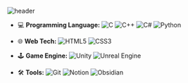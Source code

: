 ![header](https://capsule-render.vercel.app/api?type=waving&color=auto&height=300&section=header&text=Hello,%20I'm%20Seong%20Hyun.&fontSize=50)

- 💻 **Programming Language:** 
  ![C](https://img.shields.io/badge/-C-A8B9CC?style=flat-square&logo=C&logoColor=white)
  ![C++](https://img.shields.io/badge/-C++-00599C?style=flat-square&logo=C%2B%2B&logoColor=white)
  ![C#](https://img.shields.io/badge/-C%23-239120?style=flat-square&logo=C%20Sharp&logoColor=white)
  ![Python](https://img.shields.io/badge/-Python-3776AB?style=flat-square&logo=Python&logoColor=white)

- 🌐 **Web Tech:** 
  ![HTML5](https://img.shields.io/badge/-HTML5-E34F26?style=flat-square&logo=HTML5&logoColor=white)
  ![CSS3](https://img.shields.io/badge/-CSS3-1572B6?style=flat-square&logo=CSS3&logoColor=white)

- 🕹 **Game Engine:** 
  ![Unity](https://img.shields.io/badge/-Unity-000000?style=flat-square&logo=Unity&logoColor=white)
  ![Unreal Engine](https://img.shields.io/badge/-Unreal%20Engine-313131?style=flat-square&logo=Unreal%20Engine&logoColor=white)

- 🛠 **Tools:** 
  ![Git](https://img.shields.io/badge/-Git-F05032?style=flat-square&logo=Git&logoColor=white)
  ![Notion](https://img.shields.io/badge/-Notion-000000?style=flat-square&logo=Notion&logoColor=white)
  ![Obsidian](https://img.shields.io/badge/-Obsidian-483699?style=flat-square&logo=Obsidian&logoColor=white)

<!--
### 안녕하세요, 개발자 강성현 입니다. 👋
**SeongHyunKang/SeongHyunKang** is a ✨ _special_ ✨ repository because its `README.md` (this file) appears on your GitHub profile.

Here are some ideas to get you started:

- 🔭 I’m currently working on ...
- 🌱 I’m currently learning ...
- 👯 I’m looking to collaborate on ...
- 🤔 I’m looking for help with ...
- 💬 Ask me about ...
- 📫 How to reach me: ...
- 😄 Pronouns: ...
- ⚡ Fun fact: ...

### 💻 기술 및 프로그래밍 언어
![](https://img.shields.io/badge/Language-C-blue)
![](https://img.shields.io/badge/Language-C++-blue)
![](https://img.shields.io/badge/Language-C%23-blue)
![](https://img.shields.io/badge/Language-Python-blue)
![](https://img.shields.io/badge/Markup-HTML-orange)
![](https://img.shields.io/badge/Styles-CSS-orange)
![](https://img.shields.io/badge/Tools-Git-brightgreen)
![](https://img.shields.io/badge/Game%20Engine-Unity-lightgrey)
![](https://img.shields.io/badge/Game%20Engine-Unreal%20Engine-lightgrey)
-->
